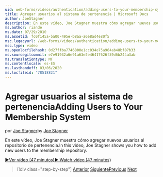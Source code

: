 ```yaml
---
uid: web-forms/videos/authentication/adding-users-to-your-membership-system
title: Agregar usuarios al sistema de pertenencia | Microsoft Docs
author: JoeStagner
description: En este vídeo, Joe Stagner muestra cómo agregar nuevos usuarios al repositorio de pertenencia.
ms.author: riande
ms.date: 07/29/2010
ms.assetid: fc0f145a-ba00-495e-b8aa-a6e8ad4e80f5
msc.legacyurl: /web-forms/videos/authentication/adding-users-to-your-membership-system
msc.type: video
ms.openlocfilehash: 0d27ffba7746800e1cc034e75a964ab48bf87b33
ms.sourcegitcommit: e7e91932a6e91a63e2e46417626f39d6b244a3ab
ms.translationtype: MT
ms.contentlocale: es-ES
ms.lasthandoff: 03/06/2020
ms.locfileid: "78518821"
---
```

# <a name="adding-users-to-your-membership-system"></a><span data-ttu-id="771dd-103">Agregar usuarios al sistema de pertenencia</span><span class="sxs-lookup"><span data-stu-id="771dd-103">Adding Users to Your Membership System</span></span>

<span data-ttu-id="771dd-104">por [Joe Stagner](https://github.com/JoeStagner)</span><span class="sxs-lookup"><span data-stu-id="771dd-104">by [Joe Stagner](https://github.com/JoeStagner)</span></span>

<span data-ttu-id="771dd-105">En este vídeo, Joe Stagner muestra cómo agregar nuevos usuarios al repositorio de pertenencia.</span><span class="sxs-lookup"><span data-stu-id="771dd-105">In this video, Joe Stagner shows you how to add new users to the membership repository.</span></span>

[<span data-ttu-id="771dd-106">&#9654;Ver vídeo (47 minutos)</span><span class="sxs-lookup"><span data-stu-id="771dd-106">&#9654; Watch video (47 minutes)</span></span>](https://channel9.msdn.com/Blogs/ASP-NET-Site-Videos/adding-users-to-your-membership-system)

> [!div class="step-by-step"]
> <span data-ttu-id="771dd-107">[Anterior](validating-users-with-the-login-control.md)
> [Siguiente](logging-users-into-your-membership-system.md)</span><span class="sxs-lookup"><span data-stu-id="771dd-107">[Previous](validating-users-with-the-login-control.md)
[Next](logging-users-into-your-membership-system.md)</span></span>
